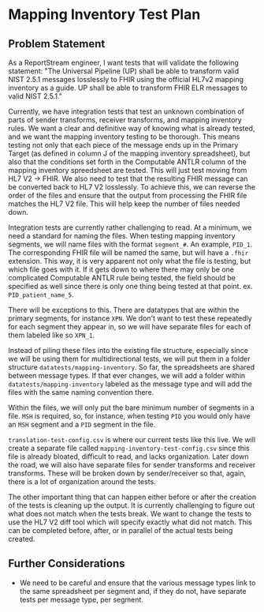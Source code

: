 # Mapping Inventory Test Plan

## Problem Statement
As a ReportStream engineer, I want tests that will validate the following statement: "The Universal Pipeline (UP) shall 
be able to transform valid NIST 2.5.1 messages losslessly to FHIR using the official HL7v2 mapping inventory as a guide. 
UP shall be able to transform FHIR ELR messages to valid NIST 2.5.1."

Currently, we have integration tests that test an unknown combination of parts of sender transforms, receiver 
transforms, and mapping inventory rules. We want a clear and definitive way of knowing what is already tested, and we 
want the mapping inventory testing to be thorough. This means testing not only that each piece of the message ends up 
in the Primary Target (as defined in column J of the mapping inventory spreadsheet), but also that the conditions set
forth in the Computable ANTLR column of the mapping inventory spreedsheet are tested. This will just test moving from 
HL7 V2 -> FHIR. We also need to test that the resulting FHIR message can be converted back to HL7 V2 losslessly. To 
achieve this, we can reverse the order of the files and ensure that the output from processing the FHIR file matches 
the HL7 V2 file. This will help keep the number of files needed down. 

Integration tests are currently rather challenging to read. At a minimum, we need a standard for naming the files. When
testing mapping inventory segments, we will name files with the format `segment_#`. An example, 
`PID_1`. The corresponding FHIR file will be named the same, but will have a `.fhir` extension. This way, it is 
very apparent not only what the file is testing, but which file goes with it. If it gets down to where there may only 
be one complicated Computable ANTLR rule being tested, the field should be specified as well since there is only one 
thing being tested at that point. ex. `PID_patient_name_5`. 

There will be exceptions to this. There are datatypes that are within the primary segments, for instance `XPN`. 
We don't want to test these repeatedly for each segment they appear in, so we will have separate files for each of them
labeled like so `XPN_1`.

Instead of piling these files into the existing file structure,
especially since we will be using them for multidirectional tests, we will put them in a folder structure 
`datatests/mapping-inventory`. So far, the spreadsheets are shared between message types. If that ever changes, we will
add a folder within `datatests/mapping-inventory` labeled as the message type and will add the files with the same 
naming convention there. 

Within the files, we will only put the bare minimum number of segments in a file. `MSH` is required, so, for 
instance, when testing `PID` you would only have an `MSH` segment and a `PID` segment in the file. 

`translation-test-config.csv` is where our current tests like this live. We will create a separate file called 
`mapping-inventory-test-config.csv` since this file is already bloated, difficult to read, and lacks organization. 
Later down the road, we will also have separate files for sender transforms and receiver transforms. These will be 
broken down by sender/receiver so that, again, there is a lot of organization around the tests.

The other important thing that can happen either before or after the creation of the tests is cleaning up the output.
It is currently challenging to figure out what does not match when the tests break. We want to change the tests to use 
the HL7 V2 diff tool which will specify exactly what did not match. This can be completed before, after, or in parallel
of the actual tests being created. 

## Further Considerations
- We need to be careful and ensure that the various message types link to the same spreadsheet per segment and, if they 
do not, have separate tests per message type, per segment. 